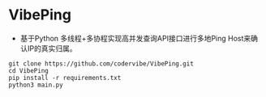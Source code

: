 # VibePing
* 基于Python 多线程+多协程实现高并发查询API接口进行多地Ping Host来确认IP的真实归属。
~~~
git clone https://github.com/codervibe/VibePing.git
cd VibePing
pip install -r requirements.txt
python3 main.py
~~~
